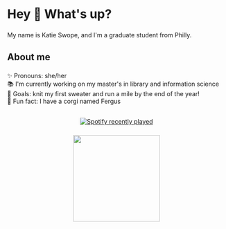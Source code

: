 <h1 align="left">Hey 👋 What's up?</h1>

###

<p align="left">My name is Katie Swope, and I'm a graduate student from Philly.</p>

###

<h2 align="left">About me</h2>

###

<p align="left">✨ Pronouns: she/her<br>📚 I'm currently working on my master's in library and information science<br>🎯 Goals: knit my first sweater and run a mile by the end of the year!<br>🎲 Fun fact: I have a corgi named Fergus</p>

###

<h2 align="left"></h2>

###

<div align="left">
</div>

###

<div align="center">
  <a href="https://open.spotify.com/user/katieswope">
    <img src="https://spotify-recently-played-readme.vercel.app/api?user=katieswope&count=5&unique=false" alt="Spotify recently played"  />
  </a>
</div>

###

<div align="center">
  <img height="200" src="https://media3.giphy.com/media/v1.Y2lkPTc5MGI3NjExYW5mdjV2c3hua2J1dmV3amtwanQyNWZmZWl4eGNrendna3g3M2kzNSZlcD12MV9pbnRlcm5hbF9naWZfYnlfaWQmY3Q9Zw/m36rVVozJOPSE0BdsA/giphy.gif"  />
</div>

###
